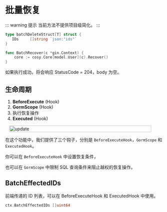 # 批量恢复

::: warning 提示
当前方法不提供项目级简化。
:::

```go
type batchDeleteStruct[T] struct {
   IDs     []string `json:"ids"`
}

func BatchRecover(c *gin.Context) {
    core := cosy.Core[model.User](c).Recover()
}
```

如果执行成功，将会响应 StatusCode = 204，body 为空。

## 生命周期

1. **BeforeExecute** (Hook)
2. **GormScope** (Hook)
3. 执行恢复操作
4. **Executed** (Hook)

<div style="display: flex;justify-content: center;">
    <img src="/assets/batch-delete.png" alt="update" style="max-width: 500px;width: 95%"/>
</div>

在这个功能中，我们提供了三个钩子，分别是 `BeforeExecuteHook`，`GormScope` 和 `ExecutedHook`。

你可以在 `BeforeExecuteHook` 中设置恢复条件，

也可以在 `GormScope` 中限制 SQL 查询条件来阻止越权的恢复操作。

## BatchEffectedIDs
前端传递的 ID 列表，可以在 BeforeExecuteHook 和 ExecutedHook 中使用。

```go
ctx.BatchEffectedIDs []uint64
```
